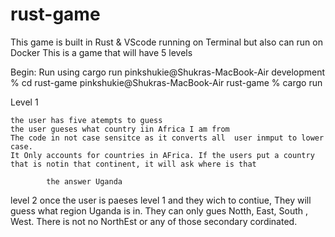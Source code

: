 # rust-game
This game is built in Rust &amp; VScode running on Terminal but also can run on Docker
This is a game that will have 5 levels

Begin: 
    Run using cargo run
    pinkshukie@Shukras-MacBook-Air development % cd rust-game
    pinkshukie@Shukras-MacBook-Air rust-game % cargo run

Level 1
    
    the user has five atempts to guess
    the user gueses what country iin Africa I am from
    The code in not case sensitce as it converts all  user inmput to lower case.
    It Only accounts for countries in AFrica. If the users put a country that is notin that continent, it will ask where is that 

            the answer Uganda 

level 2 
    once the user is paeses level 1 and they wich to contiue, They will guess what region Uganda is in. They can only gues Notth, East, South , West. There is not no NorthEst or any of those secondary cordinated. 